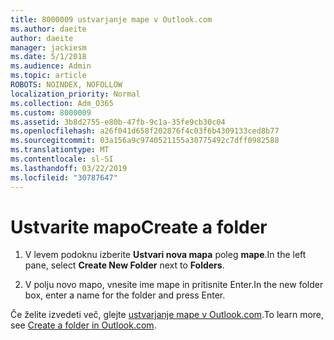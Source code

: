 ```yaml
---
title: 8000009 ustvarjanje mape v Outlook.com
ms.author: daeite
author: daeite
manager: jackiesm
ms.date: 5/1/2018
ms.audience: Admin
ms.topic: article
ROBOTS: NOINDEX, NOFOLLOW
localization_priority: Normal
ms.collection: Adm_O365
ms.custom: 8000009
ms.assetid: 3b8d2755-e80b-47fb-9c1a-35fe9cb30c04
ms.openlocfilehash: a26f041d658f202876f4c03f6b4309133ced8b77
ms.sourcegitcommit: 03a156a9c9740521155a30775492c7dff0982588
ms.translationtype: MT
ms.contentlocale: sl-SI
ms.lasthandoff: 03/22/2019
ms.locfileid: "30787647"
---
```

# <a name="create-a-folder"></a><span data-ttu-id="51d3b-102">Ustvarite mapo</span><span class="sxs-lookup"><span data-stu-id="51d3b-102">Create a folder</span></span>

1. <span data-ttu-id="51d3b-103">V levem podoknu izberite **Ustvari nova mapa** poleg **mape**.</span><span class="sxs-lookup"><span data-stu-id="51d3b-103">In the left pane, select **Create New Folder** next to **Folders**.</span></span> 
    
2. <span data-ttu-id="51d3b-104">V polju novo mapo, vnesite ime mape in pritisnite Enter.</span><span class="sxs-lookup"><span data-stu-id="51d3b-104">In the new folder box, enter a name for the folder and press Enter.</span></span>
    
<span data-ttu-id="51d3b-105">Če želite izvedeti več, glejte [ustvarjanje mape v Outlook.com](https://go.microsoft.com/fwlink/p/?linkid=873114).</span><span class="sxs-lookup"><span data-stu-id="51d3b-105">To learn more, see [Create a folder in Outlook.com](https://go.microsoft.com/fwlink/p/?linkid=873114).</span></span>
  

